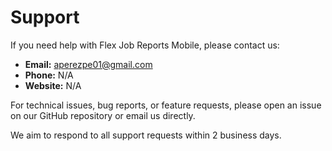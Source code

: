 # Support

If you need help with Flex Job Reports Mobile, please contact us:

- **Email:** aperezpe01@gmail.com
- **Phone:** N/A
- **Website:** N/A

For technical issues, bug reports, or feature requests, please open an issue on our GitHub repository or email us directly.

We aim to respond to all support requests within 2 business days.
